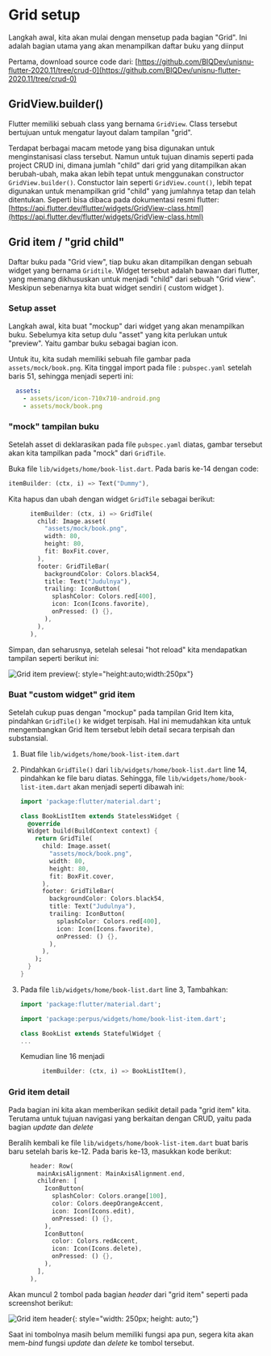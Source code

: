 # Grid setup
Langkah awal, kita akan mulai dengan mensetup pada bagian "Grid". Ini adalah bagian utama yang akan menampilkan daftar buku yang diinput

Pertama, download source code dari: [https://github.com/BIQDev/unisnu-flutter-2020.11/tree/crud-0](https://github.com/BIQDev/unisnu-flutter-2020.11/tree/crud-0)
## GridView.builder()
Flutter memiliki sebuah class yang bernama `GridView`. Class tersebut bertujuan untuk mengatur layout dalam tampilan "grid".

Terdapat berbagai macam metode yang bisa digunakan untuk menginstanisasi class tersebut. Namun untuk tujuan dinamis seperti pada project CRUD ini, dimana jumlah "child" dari grid yang ditampilkan akan berubah-ubah, maka akan lebih tepat untuk menggunakan constructor `GridView.builder()`. Constuctor lain seperti `GridView.count()`, lebih tepat digunakan untuk menampilkan grid "child" yang jumlahnya tetap dan telah ditentukan. Seperti bisa dibaca pada dokumentasi resmi flutter: [https://api.flutter.dev/flutter/widgets/GridView-class.html](https://api.flutter.dev/flutter/widgets/GridView-class.html)

## Grid item / "grid child"
Daftar buku pada "Grid view", tiap buku akan ditampilkan dengan sebuah widget yang bernama `Gridtile`. Widget tersebut adalah bawaan dari flutter, yang memang dikhususkan untuk menjadi "child" dari sebuah "Grid view". Meskipun sebenarnya kita buat widget sendiri ( custom widget ).

### Setup asset
Langkah awal, kita buat "mockup" dari widget yang akan menampilkan buku. Sebelumya kita setup dulu "asset" yang kita perlukan untuk "preview". Yaitu gambar buku sebagai bagian icon.

Untuk itu, kita sudah memiliki sebuah file gambar pada `assets/mock/book.png`. Kita tinggal import pada file : `pubspec.yaml` setelah baris 51, sehingga menjadi seperti ini:
```yaml linenums="50" hl_lines="3"
  assets:
    - assets/icon/icon-710x710-android.png
    - assets/mock/book.png
```


### "mock" tampilan buku
Setelah asset di deklarasikan pada file `pubspec.yaml` diatas, gambar tersebut akan kita tampilkan pada "mock" dari `GridTile`.

Buka file `lib/widgets/home/book-list.dart`. Pada baris ke-14 dengan code:

```dart linenums="14"
itemBuilder: (ctx, i) => Text("Dummy"),
```

Kita hapus dan ubah dengan widget `GridTile` sebagai berikut:

```dart linenums="14"
      itemBuilder: (ctx, i) => GridTile(
        child: Image.asset(
          "assets/mock/book.png",
          width: 80,
          height: 80,
          fit: BoxFit.cover,
        ),
        footer: GridTileBar(
          backgroundColor: Colors.black54,
          title: Text("Judulnya"),
          trailing: IconButton(
            splashColor: Colors.red[400],
            icon: Icon(Icons.favorite),
            onPressed: () {},
          ),
        ),
      ),
```

Simpan, dan seharusnya, setelah selesai "hot reload" kita mendapatkan tampilan seperti berikut ini:

![Grid item preview](../assets/images/crud/crud-1.2.png){: style="height:auto;width:250px"}

### Buat "custom widget" grid item
Setelah cukup puas dengan "mockup" pada tampilan Grid Item kita, pindahkan `GridTile()` ke widget terpisah. Hal ini memudahkan kita untuk mengembangkan Grid Item tersebut lebih detail secara terpisah dan substansial.

1. Buat file `lib/widgets/home/book-list-item.dart`
1. Pindahkan `GridTile()` dari `lib/widgets/home/book-list.dart` line 14, pindahkan ke file baru diatas. Sehingga, file `lib/widgets/home/book-list-item.dart` akan menjadi seperti dibawah ini:

    ```dart linenums="1"
    import 'package:flutter/material.dart';
    
    class BookListItem extends StatelessWidget {
      @override
      Widget build(BuildContext context) {
        return GridTile(
          child: Image.asset(
            "assets/mock/book.png",
            width: 80,
            height: 80,
            fit: BoxFit.cover,
          ),
          footer: GridTileBar(
            backgroundColor: Colors.black54,
            title: Text("Judulnya"),
            trailing: IconButton(
              splashColor: Colors.red[400],
              icon: Icon(Icons.favorite),
              onPressed: () {},
            ),
          ),
        );
      }
    }
    
    ```

1. Pada file `lib/widgets/home/book-list.dart` line 3, Tambahkan:

    ```dart linenums="1" hl_lines="3"
    import 'package:flutter/material.dart';

    import 'package:perpus/widgets/home/book-list-item.dart';
    
    class BookList extends StatefulWidget {
    ...
    ```
   Kemudian line 16 menjadi
   ```dart linenums="16"
         itemBuilder: (ctx, i) => BookListItem(),
   ```

### Grid item detail
Pada bagian ini kita akan memberikan sedikit detail pada "grid item" kita. Terutama untuk tujuan navigasi yang berkaitan dengan CRUD, yaitu pada bagian *update* dan *delete*

Beralih kembali ke file `lib/widgets/home/book-list-item.dart` buat baris baru setelah baris ke-12. Pada baris ke-13, masukkan kode berikut:

```dart linenums="13"
      header: Row(
        mainAxisAlignment: MainAxisAlignment.end,
        children: [
          IconButton(
            splashColor: Colors.orange[100],
            color: Colors.deepOrangeAccent,
            icon: Icon(Icons.edit),
            onPressed: () {},
          ),
          IconButton(
            color: Colors.redAccent,
            icon: Icon(Icons.delete),
            onPressed: () {},
          ),
        ],
      ),
``` 

Akan muncul 2 tombol pada bagian *header* dari "grid item" seperti pada screenshot berikut:

![Grid item header](../assets/images/crud/crud-1.3.png){: style="width: 250px; height: auto;"}

Saat ini tombolnya masih belum memiliki fungsi apa pun, segera kita akan mem-*bind* fungsi *update* dan *delete* ke tombol tersebut.
